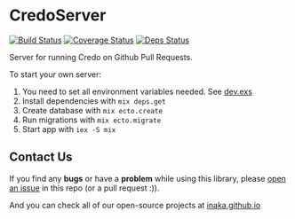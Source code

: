 # CredoServer

[![Build Status](https://travis-ci.org/inaka/credo_server.svg?branch=master)](https://travis-ci.org/inaka/credo_server)
[![Coverage Status](https://coveralls.io/repos/github/inaka/credo_server/badge.svg?branch=master)](https://coveralls.io/github/inaka/credo_server?branch=master)
[![Deps Status](https://beta.hexfaktor.org/badge/all/github/inaka/credo_server.svg)](https://beta.hexfaktor.org/github/inaka/credo_server)

Server for running Credo on Github Pull Requests.

To start your own server:

  1. You need to set all environment variables needed. See [dev.exs](https://github.com/inaka/credo_server/blob/master/config/dev.exs)
  2. Install dependencies with `mix deps.get`
  3. Create database with `mix ecto.create`
  4. Run migrations with `mix ecto.migrate`
  5. Start app with `iex -S mix`

## Contact Us

If you find any **bugs** or have a **problem** while using this library, please
[open an issue](https://github.com/inaka/credo_server/issues/new) in this repo (or a pull request :)).

And you can check all of our open-source projects at
[inaka.github.io](http://inaka.github.io)
